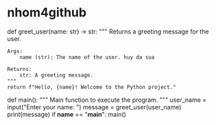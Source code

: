 # nhom4github
def greet_user(name: str) -> str:
    """
    Returns a greeting message for the user.

    Args:
        name (str): The name of the user. huy da sua

    Returns:
        str: A greeting message.
    """
    return f"Hello, {name}! Welcome to the Python project."


def main():
    """
    Main function to execute the program.
    """
    user_name = input("Enter your name: ")
    message = greet_user(user_name)
    print(message)
if __name__ == "__main__":
    main()
